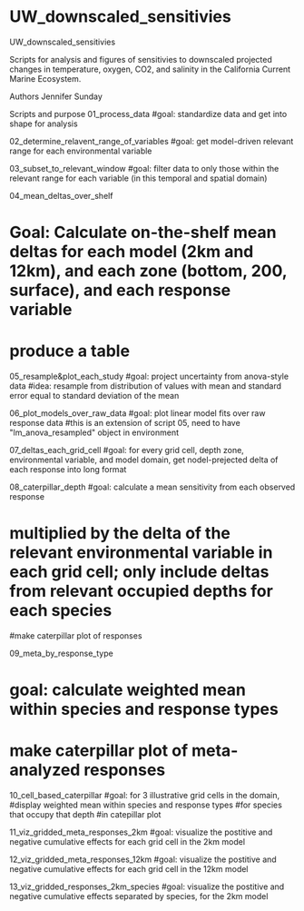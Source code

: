 # UW_downscaled_sensitivies
UW_downscaled_sensitivies

Scripts for analysis and figures of sensitivies to downscaled projected changes in temperature, oxygen, CO2, and salinity in the California Current Marine Ecosystem.

Authors
Jennifer Sunday

Scripts and purpose
01_process_data
#goal: standardize data and get into shape for analysis

02_determine_relavent_range_of_variables
#goal: get model-driven relevant range for each environmental variable

03_subset_to_relevant_window
#goal: filter data to only those within the relevant range for each variable (in this temporal and spatial domain)

04_mean_deltas_over_shelf
# Goal: Calculate on-the-shelf mean deltas for each model (2km and 12km), and each zone (bottom, 200, surface), and each response variable
# produce a table

05_resample&plot_each_study
#goal: project uncertainty from anova-style data
#idea: resample from distribution of values with mean and standard error equal to standard deviation of the mean

06_plot_models_over_raw_data
#goal: plot linear model fits over raw response data
#this is an extension of script 05, need to have "lm_anova_resampled" object in environment

07_deltas_each_grid_cell
#goal: for every grid cell, depth zone, environmental variable, and model domain, get nodel-prejected delta of each response into long format

08_caterpillar_depth
#goal: calculate a mean sensitivity from each observed response 
# multiplied by the delta of the relevant environmental variable in each grid cell; only include deltas from relevant occupied depths for each species
#make caterpillar plot of responses

09_meta_by_response_type
# goal: calculate weighted mean within species and response types
# make caterpillar plot of meta-analyzed responses

10_cell_based_caterpillar
#goal: for 3 illustrative grid cells in the domain, 
#display weighted mean within species and response types 
#for species that occupy that depth
#in catepillar plot

11_viz_gridded_meta_responses_2km
#goal: visualize the postitive and negative cumulative effects for each grid cell in the 2km model

12_viz_gridded_meta_responses_12km
#goal: visualize the postitive and negative cumulative effects for each grid cell in the 12km model

13_viz_gridded_responses_2km_species
#goal: visualize the postitive and negative cumulative effects separated by species, for the 2km model





